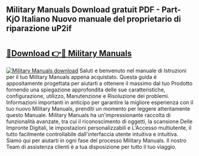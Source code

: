 ## Military Manuals Download gratuit PDF - Part-KjO Italiano Nuovo manuale del proprietario di riparazione uP2if

# <h2><a href="http://dfd820f.blite.top/?on=Military+Manuals">🔗Download 👉🔴 Military Manuals</a></h2>

[![Military Manuals download](https://i.imgur.com/lujVjoI.png)](http://dfd820f.blite.top/?on=Military+Manuals)
Saluti e benvenuto nel manuale di Istruzioni per il tuo Military Manuals appena acquistato. Questa guida è appositamente progettata per aiutarti a ottenere il massimo dal tuo Prodotto fornendo una spiegazione approfondita delle sue caratteristiche, configurazione, utilizzo, Manutenzione e Risoluzione dei problemi. Informazioni importanti in anticipo per garantire la migliore esperienza con il tuo nuovo Military Manuals, prenditi un momento per leggere attentamente questo Manuale. Military Manuals ha un'impressionante raccolta di funzionalità avanzate, tra cui il riconoscimento di oggetti, la scansione Delle Impronte Digitali, le impostazioni personalizzabili e L'Accesso multiutente, il tutto facilmente controllabile dall'interfaccia utente intuitiva e intuitiva. Siamo qui per aiutarti in ogni fase del processo Military Manuals. Il nostro Team di assistenza clienti è a tua disposizione per tutto il tuo viaggio.
